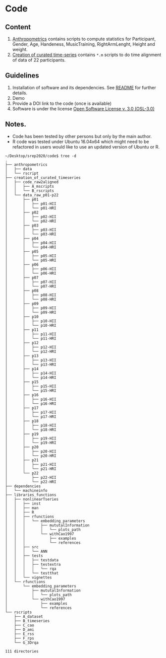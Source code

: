 # Code

## Content 
1. [Anthropometrics](anthropometrics/README.md) contains scripts to compute statistics for Participant, Gender, Age, Handeness, MusicTraining, RightArmLenght, Height and weight.
2. [Creation of curated time-series](creation_of_curated_timeseries/README.md) contains `*.m` scripts to do time alignment of data of 22 participants.

## Guidelines 
1. Installation of software and its dependencies. See [README](installation-dependencies/README.md) for further details.
2. Demo 
3. Provide a DOI link to the code (once is available)
4. Software is under the license [Open Software License v. 3.0 (OSL-3.0)](OSL-3.0.md)



## Notes.
* Code has been tested by other persons but only by the main author.
* R code was tested under Ubuntu 16.04x64 which might need to be refactored in users would like to use an updated version of Ubuntu or R.

```
~/Desktop/srep2020/code$ tree -d
.
├── anthropometrics
│   ├── data
│   └── rscript
├── creation_of_curated_timeseries
│   ├── code_raw2aligned
│   │   ├── A_mscripts
│   │   └── B_rscripts
│   └── data_raw_p01-p22
│       ├── p01
│       │   ├── p01-HII
│       │   └── p01-HRI
│       ├── p02
│       │   ├── p02-HII
│       │   └── p02-HRI
│       ├── p03
│       │   ├── p03-HII
│       │   └── p03-HRI
│       ├── p04
│       │   ├── p04-HII
│       │   └── p04-HRI
│       ├── p05
│       │   ├── p05-HII
│       │   └── p05-HRI
│       ├── p06
│       │   ├── p06-HII
│       │   └── p06-HRI
│       ├── p07
│       │   ├── p07-HII
│       │   └── p07-HRI
│       ├── p08
│       │   ├── p08-HII
│       │   └── p08-HRI
│       ├── p09
│       │   ├── p09-HII
│       │   └── p09-HRI
│       ├── p10
│       │   ├── p10-HII
│       │   └── p10-HRI
│       ├── p11
│       │   ├── p11-HII
│       │   └── p11-HRI
│       ├── p12
│       │   ├── p12-HII
│       │   └── p12-HRI
│       ├── p13
│       │   ├── p13-HII
│       │   └── p13-HRI
│       ├── p14
│       │   ├── p14-HII
│       │   └── p14-HRI
│       ├── p15
│       │   ├── p15-HII
│       │   └── p15-HRI
│       ├── p16
│       │   ├── p16-HII
│       │   └── p16-HRI
│       ├── p17
│       │   ├── p17-HII
│       │   └── p17-HRI
│       ├── p18
│       │   ├── p18-HII
│       │   └── p18-HRI
│       ├── p19
│       │   ├── p19-HII
│       │   └── p19-HRI
│       ├── p20
│       │   ├── p20-HII
│       │   └── p20-HRI
│       ├── p21
│       │   ├── p21-HII
│       │   └── p21-HRI
│       └── p22
│           ├── p22-HII
│           └── p22-HRI
├── dependencies
│   └── machineinfo
├── libraries_functions
│   ├── nonlinearTseries
│   │   ├── inst
│   │   ├── man
│   │   ├── R
│   │   ├── rfunctions
│   │   │   └── embedding_parameters
│   │   │       ├── mututalInformation
│   │   │       │   └── plots_path
│   │   │       └── withCao1997
│   │   │           ├── examples
│   │   │           └── references
│   │   ├── src
│   │   │   └── ANN
│   │   ├── tests
│   │   │   ├── testdata
│   │   │   ├── testextra
│   │   │   │   └── rqa
│   │   │   └── testthat
│   │   └── vignettes
│   └── rfunctions
│       └── embedding_parameters
│           ├── mututalInformation
│           │   └── plots_path
│           └── withCao1997
│               ├── examples
│               └── references
└── rscripts
    ├── A_dataset
    ├── B_timeseries
    ├── C_cao
    ├── D_ami
    ├── E_rss
    ├── F_rps
    └── G_3Drqa

111 directories
```
